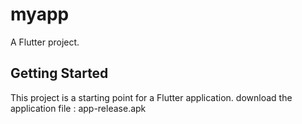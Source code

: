 # myapp

A Flutter project.

## Getting Started

This project is a starting point for a Flutter application.
download the application file : app-release.apk
